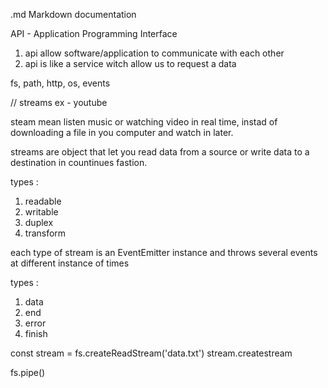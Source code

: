 .md Markdown documentation

API - Application Programming Interface 

1. api allow software/application to communicate with each other
2. api is like a service witch allow us to request a data

fs, path, http, os, events


// streams 
ex - youtube

steam mean listen music or watching video in real time, instad of downloading a file in you computer and watch in later.

streams are object that let you read data from a source or write data to a destination in countinues fastion.

types : 

1. readable
2. writable
3. duplex
4. transform

each type of stream is an EventEmitter instance and throws several events at different instance of times

types :

1. data
2. end
3. error
4. finish

const stream = fs.createReadStream('data.txt')
stream.createstream

fs.pipe()
